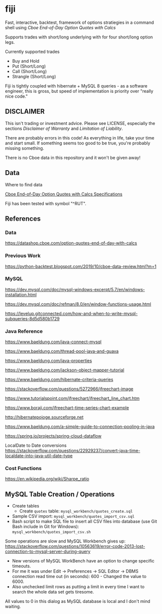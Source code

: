 # fiji

Fast, interactive, backtest, framework of options stratiegies in a command shell using *Cboe End-of-Day Option Quotes with Calcs*

Supports trades with short/long underlying with for four short/long option legs.

Currently supported trades

* Buy and Hold
* Put (Short/Long)
* Call (Short/Long)
* Strangle (Short/Long)

Fiji is tightly coupled with hibernate + MySQL 8 queries - as a software engineer, this is gross, but speed of implementation is priority over "really nice code."

## DISCLAIMER 

This isn't trading or investment advice. Please see LICENSE, especially the sections *Disclaimer of Warranty* and *Limitation of Liability*. 

There are probably errors in this code! As everything in life, take your time and start small. If something seems too good to be true, you're probably missing something.

There is no Cboe data in this repository and it won't be given away!

## Data

Where to find data

[Cboe End-of-Day Option Quotes with Calcs Specifications](https://datashop.cboe.com/documents/end_of_day_option_quotes_with_calcs_layout.pdf)

Fiji has been tested with symbol "^RUT".

## References

### Data

https://datashop.cboe.com/option-quotes-end-of-day-with-calcs

### Previous Work

https://python-backtest.blogspot.com/2019/10/cboe-data-review.html?m=1

### MySQL

https://dev.mysql.com/doc/mysql-windows-excerpt/5.7/en/windows-installation.html

https://dev.mysql.com/doc/refman/8.0/en/window-functions-usage.html

https://levelup.gitconnected.com/how-and-when-to-write-mysql-subqueries-8d5d580b1729

### Java Reference

https://www.baeldung.com/java-connect-mysql

https://www.baeldung.com/thread-pool-java-and-guava

https://www.baeldung.com/java-properties

https://www.baeldung.com/jackson-object-mapper-tutorial

https://www.baeldung.com/hibernate-criteria-queries


https://stackoverflow.com/questions/5272966/jfreechart-image

https://www.tutorialspoint.com/jfreechart/jfreechart_line_chart.htm

https://www.boraji.com/jfreechart-time-series-chart-example


http://hibernatepojoge.sourceforge.net


https://www.baeldung.com/a-simple-guide-to-connection-pooling-in-java

https://spring.io/projects/spring-cloud-dataflow


LocalDate to Date conversions
https://stackoverflow.com/questions/22929237/convert-java-time-localdate-into-java-util-date-type

### Cost Functions

https://en.wikipedia.org/wiki/Sharpe_ratio

## MySQL Table Creation / Operations

* Create tables
   * Create `quotes` table: `mysql_workbench/quotes_create.sql`
* Sample CSV import: `mysql_workbench/quotes_import_csv.sql`
* Bash script to make SQL file to insert all CSV files into database (use Git Bash include in Git for Windows): `mysql_workbench/quotes_import_csv.sh`

Some operations are slow and MySQL Workbench gives up: https://stackoverflow.com/questions/10563619/error-code-2013-lost-connection-to-mysql-server-during-query
* New versions of MySQL WorkBench have an option to change specific timeouts.
* For me it was under Edit → Preferences → SQL Editor → DBMS connection read time out (in seconds): 600 - Changed the value to 6000.
* Also unchecked limit rows as putting a limit in every time I want to search the whole data set gets tiresome.

All values to 0 in this dialog as MySQL database is local and I don't mind waiting.
